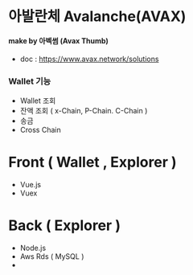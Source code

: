 # 아발란체 Avalanche(AVAX)
#### make by 아벡썸 (Avax Thumb)



- doc : https://www.avax.network/solutions


### Wallet 기능 
- Wallet 조회
- 잔액 조회 ( x-Chain, P-Chain. C-Chain )
- 송금 
- Cross Chain



# Front ( Wallet , Explorer )
- Vue.js
- Vuex


# Back ( Explorer )
- Node.js
- Aws Rds ( MySQL )
-
